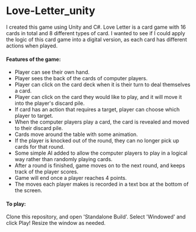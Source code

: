 # Love-Letter_unity

I created this game using Unity and C#. Love Letter is a card game with 16 cards in total and 8 different types of card. I wanted to see if I could apply the logic of this card game into a digital version, as each card has different actions when played.

#### Features of the game:
- Player can see their own hand.
- Player sees the back of the cards of computer players.
- Player can click on the card deck when it is their turn to deal themselves a card.
- Player can click on the card they would like to play, and it will move it into the player's discard pile.
- If card has an action that requires a target, player can choose which player to target.
- When the computer players play a card, the card is revealed and moved to their discard pile.
- Cards move around the table with some animation.
- If the player is knocked out of the round, they can no longer pick up cards for that round.
- Some simple AI added to allow the computer players to play in a logical way rather than randomly playing cards.
- After a round is finished, game moves on to the next round, and keeps track of the player scores.
- Game will end once a player reaches 4 points.
- The moves each player makes is recorded in a text box at the bottom of the screen.

#### To play:
Clone this repository, and open 'Standalone Build'. Select 'Windowed' and click Play! Resize the window as needed.
